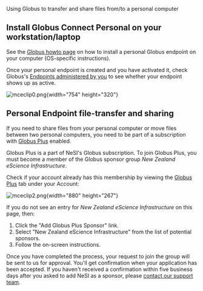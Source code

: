 Using Globus to transfer and share files from/to a personal computer

## Install Globus Connect Personal on your workstation/laptop

See the [Globus howto page](https://docs.globus.org/how-to/) on how to
install a personal Globus endpoint on your computer (OS-specific
instructions).

Once your personal endpoint is created and you have activated it, check
Globus\'s [Endpoints administered by
you](https://app.globus.org/endpoints?scope=administered-by-me) to see
whether your endpoint shows up as active.

![mceclip0.png](https://support.nesi.org.nz/hc/article_attachments/360002038695/mceclip0.png){width="754"
height="320"}

## Personal Endpoint file-transfer and sharing

If you need to share files from your personal computer or move files
between two personal computers, you need to be part of a subscription
with [Globus Plus](https://www.globus.org/subscriptions) enabled.

Globus Plus is a part of NeSI\'s Globus subscription. To join Globus
Plus, you must become a member of the Globus sponsor group *New Zealand
eScience Infrastructure*.

Check if your account already has this membership by viewing the [Globus
Plus](https://app.globus.org/account/plus) tab under your Account:

![mceclip2.png](https://support.nesi.org.nz/hc/article_attachments/360002147236/mceclip2.png){width="880"
height="267"}

If you do not see an entry for *New Zealand eScience Infrastructure* on
this page, then:

1.  Click the \"Add Globus Plus Sponsor\" link.
2.  Select \"New Zealand eScience Infrastructure\" from the list of
    potential sponsors.
3.  Follow the on-screen instructions.

Once you have completed the process, your request to join the group will
be sent to us for approval. You\'ll get confirmation when your
application has been accepted. If you haven\'t received a confirmation
within five business days after you asked to add NeSI as a sponsor,
please [contact our support
team](https://support.nesi.org.nz/hc/requests/new).
